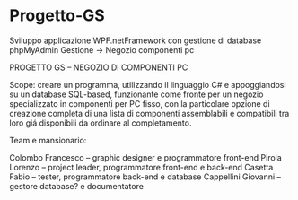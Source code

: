 # Progetto-GS

Sviluppo applicazione WPF.netFramework con gestione di database phpMyAdmin
Gestione -> Negozio componenti pc

PROGETTO GS – NEGOZIO DI COMPONENTI PC

Scope: creare un programma, utilizzando il linguaggio C# e appoggiandosi su un database SQL-based, funzionante come fronte per un negozio specializzato in componenti per PC fisso, con la particolare opzione di creazione completa di una lista di componenti assemblabili e compatibili tra loro giá disponibili da ordinare al completamento.

Team e mansionario:

Colombo Francesco – graphic designer e programmatore front-end
Pirola Lorenzo – project leader, programmatore front-end e back-end
Casetta Fabio – tester, programmatore back-end e database
Cappellini Giovanni – gestore database? e documentatore





